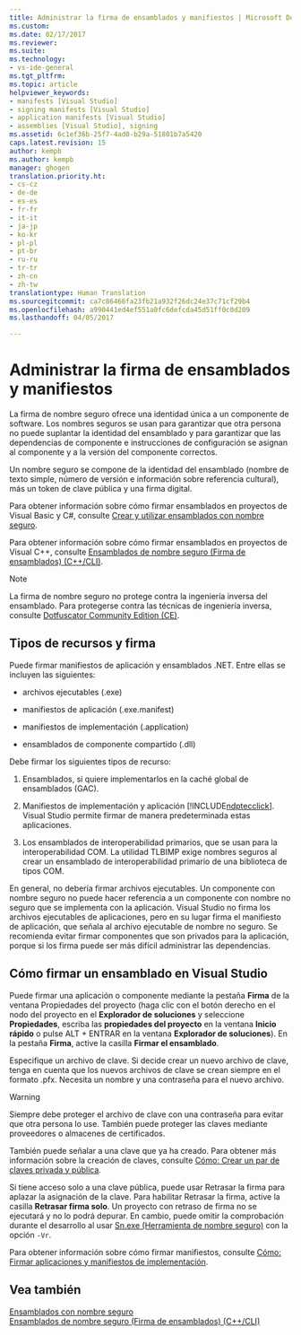 ```yaml
---
title: Administrar la firma de ensamblados y manifiestos | Microsoft Docs
ms.custom: 
ms.date: 02/17/2017
ms.reviewer: 
ms.suite: 
ms.technology:
- vs-ide-general
ms.tgt_pltfrm: 
ms.topic: article
helpviewer_keywords:
- manifests [Visual Studio]
- signing manifests [Visual Studio]
- application manifests [Visual Studio]
- assemblies [Visual Studio], signing
ms.assetid: 6c1ef36b-25f7-4ad0-b29a-51801b7a5420
caps.latest.revision: 15
author: kempb
ms.author: kempb
manager: ghogen
translation.priority.ht:
- cs-cz
- de-de
- es-es
- fr-fr
- it-it
- ja-jp
- ko-kr
- pl-pl
- pt-br
- ru-ru
- tr-tr
- zh-cn
- zh-tw
translationtype: Human Translation
ms.sourcegitcommit: ca7c86466fa23fb21a932f26dc24e37c71cf29b4
ms.openlocfilehash: a990441ed4ef551a0fc6defcda45d51ff0c0d209
ms.lasthandoff: 04/05/2017

---
```

# <a name="managing-assembly-and-manifest-signing"></a>Administrar la firma de ensamblados y manifiestos
La firma de nombre seguro ofrece una identidad única a un componente de software. Los nombres seguros se usan para garantizar que otra persona no puede suplantar la identidad del ensamblado y para garantizar que las dependencias de componente e instrucciones de configuración se asignan al componente y a la versión del componente correctos.  
  
 Un nombre seguro se compone de la identidad del ensamblado (nombre de texto simple, número de versión e información sobre referencia cultural), más un token de clave pública y una firma digital.  
  
 Para obtener información sobre cómo firmar ensamblados en proyectos de Visual Basic y C#, consulte [Crear y utilizar ensamblados con nombre seguro](http://msdn.microsoft.com/Library/ffbf6d9e-4a88-4a8a-9645-4ce0ee1ee5f9).  
  
 Para obtener información sobre cómo firmar ensamblados en proyectos de Visual C++, consulte [Ensamblados de nombre seguro (Firma de ensamblados) (C++/CLI)](/cpp/dotnet/strong-name-assemblies-assembly-signing-cpp-cli).  

> [!NOTE]
>  La firma de nombre seguro no protege contra la ingeniería inversa del ensamblado.  Para protegerse contra las técnicas de ingeniería inversa, consulte [Dotfuscator Community Edition (CE)](dotfuscator/index.md).
  
## <a name="asset-types-and-signing"></a>Tipos de recursos y firma  
 Puede firmar manifiestos de aplicación y ensamblados .NET. Entre ellas se incluyen las siguientes:  
  
-   archivos ejecutables (.exe)  
  
-   manifiestos de aplicación (.exe.manifest)  
  
-   manifiestos de implementación (.application)  
  
-   ensamblados de componente compartido (.dll)  
  
 Debe firmar los siguientes tipos de recurso:  
  
1.  Ensamblados, si quiere implementarlos en la caché global de ensamblados (GAC).  
  
2.  Manifiestos de implementación y aplicación [!INCLUDE[ndptecclick](../deployment/includes/ndptecclick_md.md)]. Visual Studio permite firmar de manera predeterminada estas aplicaciones.  
  
3.  Los ensamblados de interoperabilidad primarios, que se usan para la interoperabilidad COM. La utilidad TLBIMP exige nombres seguros al crear un ensamblado de interoperabilidad primario de una biblioteca de tipos COM.  
  
 En general, no debería firmar archivos ejecutables. Un componente con nombre seguro no puede hacer referencia a un componente con nombre no seguro que se implementa con la aplicación. Visual Studio no firma los archivos ejecutables de aplicaciones, pero en su lugar firma el manifiesto de aplicación, que señala al archivo ejecutable de nombre no seguro. Se recomienda evitar firmar componentes que son privados para la aplicación, porque si los firma puede ser más difícil administrar las dependencias.  
  
## <a name="how-to-sign-an-assembly-in-visual-studio"></a>Cómo firmar un ensamblado en Visual Studio  
 Puede firmar una aplicación o componente mediante la pestaña **Firma** de la ventana Propiedades del proyecto (haga clic con el botón derecho en el nodo del proyecto en el **Explorador de soluciones** y seleccione **Propiedades**, escriba las **propiedades del proyecto** en la ventana **Inicio rápido** o pulse ALT + ENTRAR en la ventana **Explorador de soluciones**). En la pestaña **Firma**, active la casilla **Firmar el ensamblado**.  
  
 Especifique un archivo de clave. Si decide crear un nuevo archivo de clave, tenga en cuenta que los nuevos archivos de clave se crean siempre en el formato .pfx. Necesita un nombre y una contraseña para el nuevo archivo.  
  
> [!WARNING]
>  Siempre debe proteger el archivo de clave con una contraseña para evitar que otra persona lo use. También puede proteger las claves mediante proveedores o almacenes de certificados.  
  
 También puede señalar a una clave que ya ha creado. Para obtener más información sobre la creación de claves, consulte [Cómo: Crear un par de claves privada y pública](http://msdn.microsoft.com/Library/05026813-f3bd-4d7c-9e0b-fc588eb3d114).  
  
 Si tiene acceso solo a una clave pública, puede usar Retrasar la firma para aplazar la asignación de la clave. Para habilitar Retrasar la firma, active la casilla **Retrasar firma solo**. Un proyecto con retraso de firma no se ejecutará y no lo podrá depurar. En cambio, puede omitir la comprobación durante el desarrollo al usar [Sn.exe (Herramienta de nombre seguro)](http://msdn.microsoft.com/Library/c1d2b532-1b8e-4c7a-8ac5-53b801135ec6) con la opción `-Vr`.  
  
 Para obtener información sobre cómo firmar manifiestos, consulte [Cómo: Firmar aplicaciones y manifiestos de implementación](../ide/how-to-sign-application-and-deployment-manifests.md).  
  
## <a name="see-also"></a>Vea también  
 [Ensamblados con nombre seguro](http://msdn.microsoft.com/Library/d4a80263-f3e0-4d81-9b61-f0cbeae3797b)   
 [Ensamblados de nombre seguro (Firma de ensamblados) (C++/CLI)](/cpp/dotnet/strong-name-assemblies-assembly-signing-cpp-cli)
